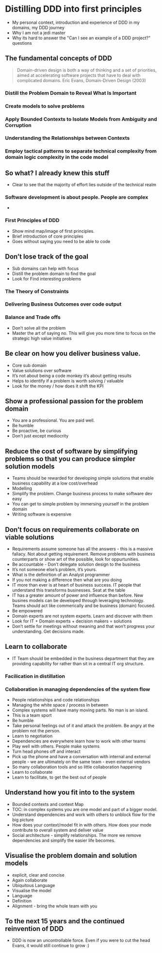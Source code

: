 # Distilling DDD into first principles

* My personal context, introduction and experience of DDD in my domains, my DDD journey
* Why I am not a jedi master
* Why its hard to answer the "Can I see an example of a DDD project?" questions 

## The fundamental concepts of DDD

> Domain-driven design is both a way of thinking and a set of priorities, aimed at accelerating software projects that have to deal with complicated domains. Eric Evans, Domain-Driven Design (2003)

### Distill the Problem Domain to Reveal What Is Important

### Create models to solve problems

### Apply Bounded Contexts to Isolate Models from Ambiguity and Corruption

### Understanding the Relationships between Contexts

### Employ tactical patterns to separate technical complexity from domain logic complexity in the code model

## So what? I already knew this stuff

 * Clear to see that the majority of effort lies outside of the technical realm

### Software development is about people. People are complex

 * 
 
### First Principles of DDD

* Show mind map/image of first principles.
* Brief introduction of core principles
* Goes without saying you need to be able to code

## Don’t lose track of the goal

 * Sub domains can help with focus
 * Distill the problem domain to find the goal    
 * Look for Find interesting problems 

### The Theory of Constraints

### Delivering Business Outcomes over code output

### Balance and Trade offs

 * Don’t solve all the problem
 * Master the art of saying no. This will give you more time to focus on the strategic high value initiatives 

## Be clear on how you deliver business value.

  * Core sub domain
  * Value solutions over software
  * It’s not about being a code monkey it’s about getting results
  * Helps to identify if a problem is worth solving / valuable 
  * Look for the money / how does it shift the KPI

## Show a professional passion for the problem domain

  * You are a professional. You are paid well.
  * Be humble
  * Be proactive, be curious 
  * Don’t just except mediocrity

## Reduce the cost of software by simplifying problems so that you can produce simpler solution models

 * Teams should be rewarded for developing simple solutions that enable business capability at a low cost/overhead
 * Modelling 
 * Simplify the problem. Change business process to make software dev easy
 * You can get to simple problem by immersing yourself in the problem domain
 * Writing software is expensive

## Don’t focus on requirements collaborate on viable solutions

 * Requirements assume someone has all the answers - this is a massive fallacy. Not about getting requirement. Remove problems with business counterparts or show art of the possible, look for oppurtunities.
 * Be accountable - Don’t delegate solution design to the business
 * It’s not someone else’s problem, it’s yours.
 * What is the definirtion of an Analyst programmer
 * If you  not making a difference then what are you doing 
 * IT more than ever is at heart of business success. IT people that understand this transforms businesses. Seat at the table
 * IT has a greater amount of power and influence than before. New busines models can be developed through leveraging technology. Teams should act like commerically and be business (domain) focused.
 * Be empowered
 * Domain experts are not system experts. Learn and discover with them
 * Look for IT + Domain experts + decision makers = solutions
 * Don’t settle for meetings without meaning and that won’t progress your understanding. Get decisions made. 

## Learn to collaborate

 * IT Team should be embedded in the business department that they are providing capability for rather than sit in a central IT org structure.

### Facilication in distillation

### Collaboration in managing dependencies of the system flow

  * People relationships and code relationships
  * Managing the white space / process in between
  * Complex systems will have many moving parts. No man is an island.
  * This is a team sport
  * Be humble 
  * Take personal feelings out of it and attack the problem. Be angry at the problem not the person.
  * Learn to negotiation 
  * Dependencies are everywhere learn how to work with other teams
  * Play well with others. People make systems
  * Turn head phones off and interact
  * Pick up the phone and have a conversation with internal and external people - we are ultimately on the same team - even external vendors
  * So many collaboration tools and so little collaboration happening 
  * Learn to collaborate
  * Learn to facilitate, to get the best out of people

## Understand how you fit into to the  system
  
  * Bounded contexts and context Map
  * TOC: in complex systems you are one model and part of a bigger model.
  * Understand dependencies and work with others to unblock flow for the big picture
  * How does your context/model fit in with others. How does your mode contribute to overall system and deliver value
  * Social architecture - simplify relationships. The more we remove dependencies and simplify the easier life becomes.


## Visualise the problem domain and solution models
  * explicit, clear and concise
  * Again collaborate 
  * Ubiquitous Language 
  * Visualise the model
  * Language
  * Definition  
  * Alignment - bring the whole team with you 

## To the next 15 years and the continued reinvention of DDD

* DDD is now an uncontrollable force. Even if you were to cut the head Evans, it would still continue to grow :)
